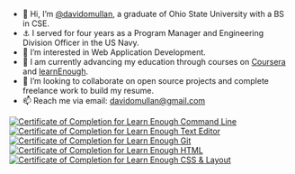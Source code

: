 - 👋 Hi, I’m [@davidomullan](https://www.linkedin.com/in/david-omullan/), a graduate of Ohio State University with a BS in CSE.
- ⚓️ I served for four years as a Program Manager and Engineering Division Officer in the US Navy.
- 👀 I’m interested in Web Application Development.
- 🌱 I am currently advancing my education through courses on [Coursera](https://www.coursera.org) and [learnEnough](https://www.learnenough.com).
- 💞️ I’m looking to collaborate on open source projects and complete freelance work to build my resume.
- 📫 Reach me via email: davidomullan@gmail.com

<a href="https://www.learnenough.com/certificates/davidomullan"><img src="https://www.learnenough.com/certificates/davidomullan/command-line-tutorial.svg" alt="Certificate of Completion for Learn Enough Command Line"></a><a href="https://www.learnenough.com/certificates/davidomullan"><img src="https://www.learnenough.com/certificates/davidomullan/text-editor-tutorial.svg" alt="Certificate of Completion for Learn Enough Text Editor"></a><a href="https://www.learnenough.com/certificates/davidomullan"><img src="https://www.learnenough.com/certificates/davidomullan/git-tutorial.svg" alt="Certificate of Completion for Learn Enough Git"></a><a href="https://www.learnenough.com/certificates/davidomullan"><img src="https://www.learnenough.com/certificates/davidomullan/html-tutorial.svg" alt="Certificate of Completion for Learn Enough HTML"></a><a href="https://www.learnenough.com/certificates/davidomullan"><img src="https://www.learnenough.com/certificates/davidomullan/css-and-layout-tutorial.svg" alt="Certificate of Completion for Learn Enough CSS &amp; Layout"></a>

<!---
davidomullan/davidomullan is a ✨ special ✨ repository because its `README.md` (this file) appears on your GitHub profile.
You can click the Preview link to take a look at your changes.
--->
